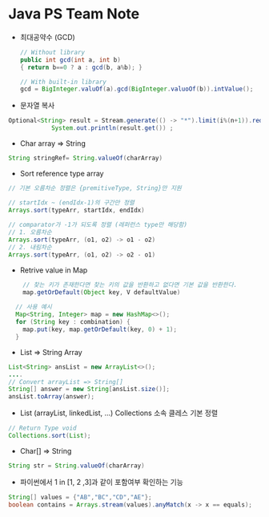 # Java PS Team Note

- 최대공약수 (GCD)

  ```java
  // Without library
  public int gcd(int a, int b) 
  { return b==0 ? a : gcd(b, a%b); }
  
  // With built-in library
  gcd = BigInteger.valuOf(a).gcd(BigInteger.valuoOf(b)).intValue();
  ```

- 문자열 복사

```java
Optional<String> result = Stream.generate(() -> "*").limit(i%(n+1)).reduce((a, b) -> a + b);
            System.out.println(result.get()) ;
```

- Char array => String

```java
String stringRef= String.valueOf(charArray)
```

- Sort reference type array

``` java
// 기본 오름차순 정렬은 {premitiveType, String}만 지원

// startIdx ~ (endIdx-1)의 구간만 정렬
Arrays.sort(typeArr, startIdx, endIdx)
  
// comparator가 -1가 되도록 정렬 (레퍼런스 type만 해당함)
// 1. 오름차순
Arrays.sort(typeArr, (o1, o2) -> o1 - o2)
// 2. 내림차순
Arrays.sort(typeArr, (o1, o2) -> o2 - o1)
```

- Retrive value in Map

```java
 	// 찾는 키가 존재한다면 찾는 키의 값을 반환하고 없다면 기본 값을 반환한다.
	map.getOrDefault(Object key, V defaultValue)
  
  // 사용 예시
  Map<String, Integer> map = new HashMap<>();
  for (String key : combination) {
    map.put(key, map.getOrDefault(key, 0) + 1);
  }
```

- List => String Array

```java
List<String> ansList = new ArrayList<>();
....
// Convert arrayList => String[]  
String[] answer = new String[ansList.size()];
ansList.toArray(answer);
```

- List (arrayList, linkedList, ...) Collections 소속 클레스 기본 정렬

```java
// Return Type void
Collections.sort(List);
```

- Char[] => String

```java
String str = String.valueOf(charArray)
```

- 파이썬에서 1 in [1, 2 ,3]과 같이 포함여부 확인하는 기능

```java
String[] values = {"AB","BC","CD","AE"};
boolean contains = Arrays.stream(values).anyMatch(x -> x == equals);
```

